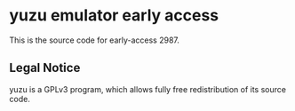 yuzu emulator early access
=============

This is the source code for early-access 2987.

## Legal Notice

yuzu is a GPLv3 program, which allows fully free redistribution of its source code.